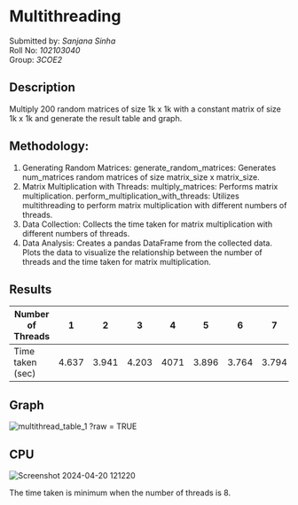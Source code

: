 # Multithreading
Submitted by: *Sanjana Sinha*  
Roll No: *102103040*  
Group: *3COE2*  
## Description
Multiply 200 random matrices of size 1k x 1k with a constant matrix of size 1k x 1k and generate the result table and graph. 
## Methodology:
1. Generating Random Matrices:
generate_random_matrices: Generates num_matrices random matrices of size matrix_size x matrix_size.
2. Matrix Multiplication with Threads:
multiply_matrices: Performs matrix multiplication.
perform_multiplication_with_threads: Utilizes multithreading to perform matrix multiplication with different numbers of threads.
3. Data Collection:
Collects the time taken for matrix multiplication with different numbers of threads.
4. Data Analysis:
Creates a pandas DataFrame from the collected data.
Plots the data to visualize the relationship between the number of threads and the time taken for matrix multiplication.

## Results
|Number of Threads|1|2|3|4|5|6|7|8|9|
|---|---|---|---|---|---|---|---|---|---|
|Time taken (sec)|4.637|3.941|4.203|4071|3.896|3.764|3.794|3.709|4.041|

## Graph
![multithread_table_1](https://github.com/SanjanaSinha1/Multithreading/assets/100065115/f4090e75-873c4862-afc3-fc080c4be5bc) ?raw = TRUE
## CPU
![Screenshot 2024-04-20 121220](https://github.com/SanjanaSinha1/Multithreading/assets/100065115/1fc6d9cf-c2b6-425e-9f03-98f682019a52)


The time taken is minimum when the number of threads is 8.
